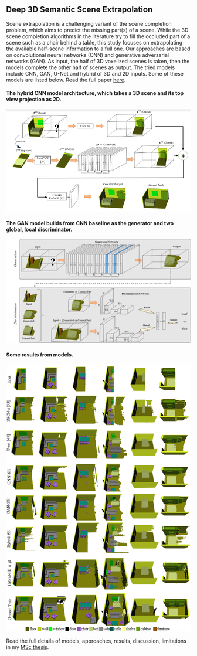 ## Deep 3D Semantic Scene Extrapolation

Scene extrapolation is a challenging variant of the scene completion problem, which aims to predict the missing part(s)
of a scene. While the 3D scene completion algorithms in the literature try to fill the occluded part of a scene such as a chair
behind a table, this study focuses on extrapolating the available half-scene information to a full one. Our approaches are based on convolutional neural networks (CNN) and generative adversarial networks (GAN). As input, the half of 3D voxelized scenes is taken, then the models complete the other half of scenes as output. The tried models include CNN, GAN, U-Net and hybrid of 3D and 2D inputs. Some of these models are listed below. Read the full paper [here](http://user.ceng.metu.edu.tr/~ys/pubs/extrap-tvcj18.pdf).

#### The hybrid CNN model architecture, which takes a 3D scene and its top view projection as 2D.
![alt text](https://github.com/AliAbbasi/D3DSSE/blob/master/utils/images/hybrid_architecture.PNG)

#### The GAN model builds from CNN baseline as the generator and two global, local discriminator.
![alt text](https://github.com/AliAbbasi/D3DSSE/blob/master/utils/images/gan_architecture.png)

#### Some results from models.
![alt text](https://github.com/AliAbbasi/D3DSSE/blob/master/utils/images/results_figure.png)

Read the full details of models, approaches, results, discussion, limitations in my [MSc thesis](https://drive.google.com/file/d/1D0rpLWZJhU6RCKdt8PkTyVb0mnPBUcBO/view?usp=sharing).
